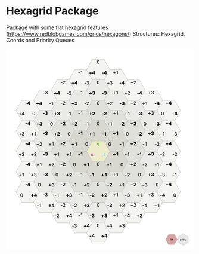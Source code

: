# Hexagrid Package

Package with some flat hexagrid features (https://www.redblobgames.com/grids/hexagons/)
Structures: Hexagrid, Coords and Priority Queues


![hexagrid](./flat_hexagrid.png)


